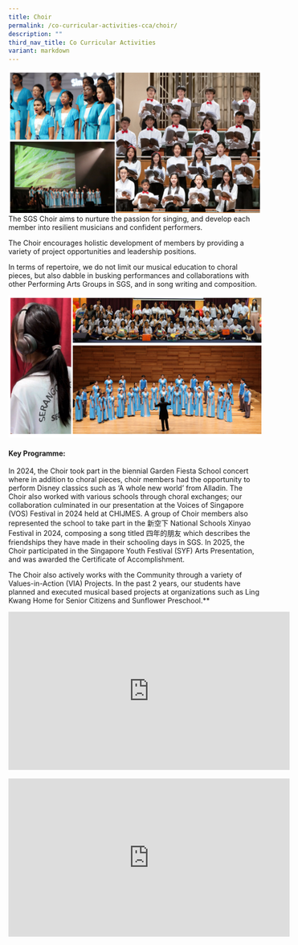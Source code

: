 ```yaml
---
title: Choir
permalink: /co-curricular-activities-cca/choir/
description: ""
third_nav_title: Co Curricular Activities
variant: markdown
---
```


![](/images/choir2025__1_.png)
The SGS Choir aims to nurture the passion for singing, and develop each member into resilient musicians and confident performers.

The Choir encourages holistic development of members by providing a variety of project opportunities and leadership positions.

In terms of repertoire, we do not limit our musical education to choral pieces, but also dabble in busking performances and collaborations with other Performing Arts Groups in SGS, and in song writing and composition.

![](/images/choir2025__2_.png)  

#### Key Programme:

In 2024, the Choir took part in the biennial Garden Fiesta School concert where in addition to choral pieces, choir members had the opportunity to perform Disney classics such as ‘A whole new world’ from Alladin. The Choir also worked with various schools through choral exchanges; our collaboration culminated in our presentation at the Voices of Singapore (VOS) Festival in 2024 held at CHIJMES. A group of Choir members also represented the school to take part in the 新空下 National Schools Xinyao Festival in 2024, composing a song titled 四年的朋友 which describes the friendships they have made in their schooling days in SGS. In 2025, the Choir participated in the Singapore Youth Festival (SYF) Arts Presentation, and was awarded the Certificate of Accomplishment.&nbsp;

The Choir also actively works with the Community through a variety of Values-in-Action (VIA) Projects. In the past 2 years, our students have planned and executed musical based projects at organizations such as Ling Kwang Home for Senior Citizens and Sunflower Preschool.**

<iframe width="560" height="315" src="https://www.youtube.com/embed/rB_ff8-jLQk" title="YouTube video player" frameborder="0" allow="accelerometer; autoplay; clipboard-write; encrypted-media; gyroscope; picture-in-picture; web-share" allowfullscreen=""></iframe>

<p>
	
<iframe allowfullscreen="" allow="accelerometer; autoplay; clipboard-write; encrypted-media; gyroscope; picture-in-picture; web-share" frameborder="0" title="YouTube video player" src="https://www.youtube.com/embed/tTTuvBOfFq0?si=c2h5g9grfmdrxbzp&amp;controls=0" height="315" width="560"></iframe></p>